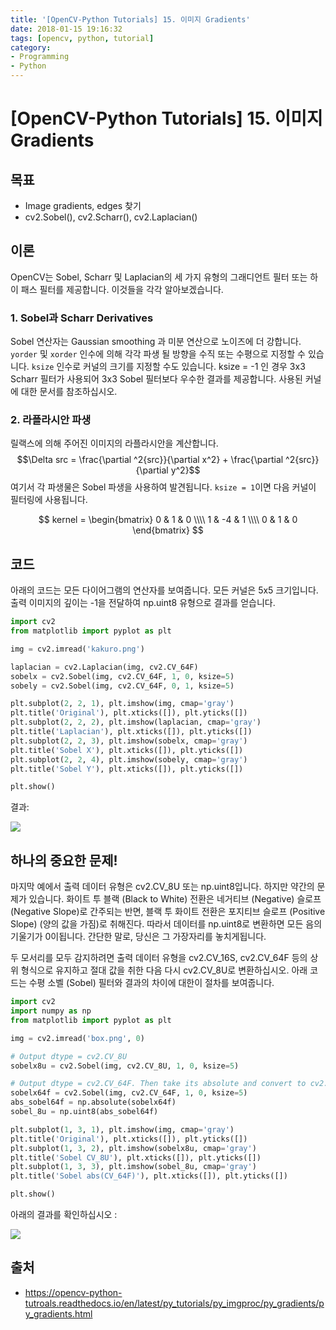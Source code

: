 ```yaml
---
title: '[OpenCV-Python Tutorials] 15. 이미지 Gradients'
date: 2018-01-15 19:16:32
tags: [opencv, python, tutorial]
category:
- Programming
- Python
---
```

# [OpenCV-Python Tutorials] 15. 이미지 Gradients

## 목표

- Image gradients, edges 찾기
- cv2.Sobel(), cv2.Scharr(), cv2.Laplacian()

## 이론

OpenCV는 Sobel, Scharr 및 Laplacian의 세 가지 유형의 그래디언트 필터 또는 하이 패스 필터를 제공합니다. 이것들을 각각 알아보겠습니다.

### 1. Sobel과 Scharr Derivatives

Sobel 연산자는 Gaussian smoothing 과 미분 연산으로 노이즈에 더 강합니다. `yorder` 및 `xorder` 인수에 의해 각각 파생 될 방향을 수직 또는 수평으로 지정할 수 있습니다. `ksize` 인수로 커널의 크기를 지정할 수도 있습니다. ksize = -1 인 경우 3x3 Scharr 필터가 사용되어 3x3 Sobel 필터보다 우수한 결과를 제공합니다. 사용된 커널에 대한 문서를 참조하십시오.

### 2. 라플라시안 파생

릴랙스에 의해 주어진 이미지의 라플라시안을 계산합니다. $$\Delta src = \frac{\partial ^2{src}}{\partial x^2} + \frac{\partial ^2{src}}{\partial y^2}$$ 여기서 각 파생물은 Sobel 파생을 사용하여 발견됩니다. `ksize = 1`이면 다음 커널이 필터링에 사용됩니다.

$$
kernel = \begin{bmatrix} 0 & 1 & 0 \\\\ 1 & -4 & 1 \\\\ 0 & 1 & 0  \end{bmatrix}
$$

## 코드

아래의 코드는 모든 다이어그램의 연산자를 보여줍니다. 모든 커널은 5x5 크기입니다. 출력 이미지의 깊이는 -1을 전달하여 np.uint8 유형으로 결과를 얻습니다.

```python
import cv2
from matplotlib import pyplot as plt

img = cv2.imread('kakuro.png')

laplacian = cv2.Laplacian(img, cv2.CV_64F)
sobelx = cv2.Sobel(img, cv2.CV_64F, 1, 0, ksize=5)
sobely = cv2.Sobel(img, cv2.CV_64F, 0, 1, ksize=5)

plt.subplot(2, 2, 1), plt.imshow(img, cmap='gray')
plt.title('Original'), plt.xticks([]), plt.yticks([])
plt.subplot(2, 2, 2), plt.imshow(laplacian, cmap='gray')
plt.title('Laplacian'), plt.xticks([]), plt.yticks([])
plt.subplot(2, 2, 3), plt.imshow(sobelx, cmap='gray')
plt.title('Sobel X'), plt.xticks([]), plt.yticks([])
plt.subplot(2, 2, 4), plt.imshow(sobely, cmap='gray')
plt.title('Sobel Y'), plt.xticks([]), plt.yticks([])

plt.show()
```

결과:

![](https://goo.gl/FZan6C)


## 하나의 중요한 문제!

마지막 예에서 출력 데이터 유형은 cv2.CV_8U 또는 np.uint8입니다. 하지만 약간의 문제가 있습니다. 화이트 투 블랙 (Black to White) 전환은 네거티브 (Negative) 슬로프 (Negative Slope)로 간주되는 반면, 블랙 투 화이트 전환은 포지티브 슬로프 (Positive Slope) (양의 값을 가짐)로 취해진다. 따라서 데이터를 np.uint8로 변환하면 모든 음의 기울기가 0이됩니다. 간단한 말로, 당신은 그 가장자리를 놓치게됩니다.

두 모서리를 모두 감지하려면 출력 데이터 유형을 cv2.CV_16S, cv2.CV_64F 등의 상위 형식으로 유지하고 절대 값을 취한 다음 다시 cv2.CV_8U로 변환하십시오. 아래 코드는 수평 소벨 (Sobel) 필터와 결과의 차이에 대한이 절차를 보여줍니다.

```python
import cv2
import numpy as np
from matplotlib import pyplot as plt

img = cv2.imread('box.png', 0)

# Output dtype = cv2.CV_8U
sobelx8u = cv2.Sobel(img, cv2.CV_8U, 1, 0, ksize=5)

# Output dtype = cv2.CV_64F. Then take its absolute and convert to cv2.CV_8U
sobelx64f = cv2.Sobel(img, cv2.CV_64F, 1, 0, ksize=5)
abs_sobel64f = np.absolute(sobelx64f)
sobel_8u = np.uint8(abs_sobel64f)

plt.subplot(1, 3, 1), plt.imshow(img, cmap='gray')
plt.title('Original'), plt.xticks([]), plt.yticks([])
plt.subplot(1, 3, 2), plt.imshow(sobelx8u, cmap='gray')
plt.title('Sobel CV_8U'), plt.xticks([]), plt.yticks([])
plt.subplot(1, 3, 3), plt.imshow(sobel_8u, cmap='gray')
plt.title('Sobel abs(CV_64F)'), plt.xticks([]), plt.yticks([])

plt.show()
```

아래의 결과를 확인하십시오 :

![](https://goo.gl/Ck2oxd)










## 출처

- https://opencv-python-tutroals.readthedocs.io/en/latest/py_tutorials/py_imgproc/py_gradients/py_gradients.html



<script src="https://gist.github.com/jacegem/60ce233cf6adaa7a385233e1f164ed13.js"></script>



















